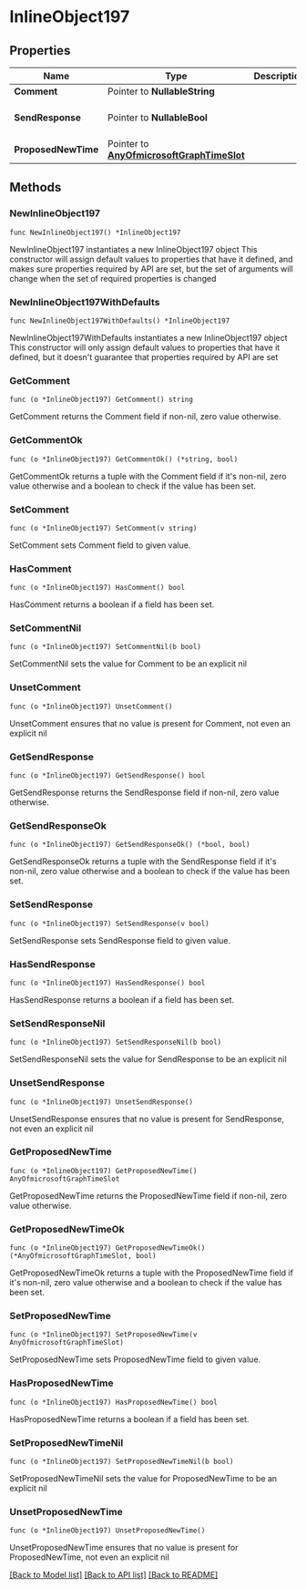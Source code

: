 # InlineObject197

## Properties

Name | Type | Description | Notes
------------ | ------------- | ------------- | -------------
**Comment** | Pointer to **NullableString** |  | [optional] 
**SendResponse** | Pointer to **NullableBool** |  | [optional] [default to false]
**ProposedNewTime** | Pointer to [**AnyOfmicrosoftGraphTimeSlot**](anyOf&lt;microsoft.graph.timeSlot&gt;.md) |  | [optional] 

## Methods

### NewInlineObject197

`func NewInlineObject197() *InlineObject197`

NewInlineObject197 instantiates a new InlineObject197 object
This constructor will assign default values to properties that have it defined,
and makes sure properties required by API are set, but the set of arguments
will change when the set of required properties is changed

### NewInlineObject197WithDefaults

`func NewInlineObject197WithDefaults() *InlineObject197`

NewInlineObject197WithDefaults instantiates a new InlineObject197 object
This constructor will only assign default values to properties that have it defined,
but it doesn't guarantee that properties required by API are set

### GetComment

`func (o *InlineObject197) GetComment() string`

GetComment returns the Comment field if non-nil, zero value otherwise.

### GetCommentOk

`func (o *InlineObject197) GetCommentOk() (*string, bool)`

GetCommentOk returns a tuple with the Comment field if it's non-nil, zero value otherwise
and a boolean to check if the value has been set.

### SetComment

`func (o *InlineObject197) SetComment(v string)`

SetComment sets Comment field to given value.

### HasComment

`func (o *InlineObject197) HasComment() bool`

HasComment returns a boolean if a field has been set.

### SetCommentNil

`func (o *InlineObject197) SetCommentNil(b bool)`

 SetCommentNil sets the value for Comment to be an explicit nil

### UnsetComment
`func (o *InlineObject197) UnsetComment()`

UnsetComment ensures that no value is present for Comment, not even an explicit nil
### GetSendResponse

`func (o *InlineObject197) GetSendResponse() bool`

GetSendResponse returns the SendResponse field if non-nil, zero value otherwise.

### GetSendResponseOk

`func (o *InlineObject197) GetSendResponseOk() (*bool, bool)`

GetSendResponseOk returns a tuple with the SendResponse field if it's non-nil, zero value otherwise
and a boolean to check if the value has been set.

### SetSendResponse

`func (o *InlineObject197) SetSendResponse(v bool)`

SetSendResponse sets SendResponse field to given value.

### HasSendResponse

`func (o *InlineObject197) HasSendResponse() bool`

HasSendResponse returns a boolean if a field has been set.

### SetSendResponseNil

`func (o *InlineObject197) SetSendResponseNil(b bool)`

 SetSendResponseNil sets the value for SendResponse to be an explicit nil

### UnsetSendResponse
`func (o *InlineObject197) UnsetSendResponse()`

UnsetSendResponse ensures that no value is present for SendResponse, not even an explicit nil
### GetProposedNewTime

`func (o *InlineObject197) GetProposedNewTime() AnyOfmicrosoftGraphTimeSlot`

GetProposedNewTime returns the ProposedNewTime field if non-nil, zero value otherwise.

### GetProposedNewTimeOk

`func (o *InlineObject197) GetProposedNewTimeOk() (*AnyOfmicrosoftGraphTimeSlot, bool)`

GetProposedNewTimeOk returns a tuple with the ProposedNewTime field if it's non-nil, zero value otherwise
and a boolean to check if the value has been set.

### SetProposedNewTime

`func (o *InlineObject197) SetProposedNewTime(v AnyOfmicrosoftGraphTimeSlot)`

SetProposedNewTime sets ProposedNewTime field to given value.

### HasProposedNewTime

`func (o *InlineObject197) HasProposedNewTime() bool`

HasProposedNewTime returns a boolean if a field has been set.

### SetProposedNewTimeNil

`func (o *InlineObject197) SetProposedNewTimeNil(b bool)`

 SetProposedNewTimeNil sets the value for ProposedNewTime to be an explicit nil

### UnsetProposedNewTime
`func (o *InlineObject197) UnsetProposedNewTime()`

UnsetProposedNewTime ensures that no value is present for ProposedNewTime, not even an explicit nil

[[Back to Model list]](../README.md#documentation-for-models) [[Back to API list]](../README.md#documentation-for-api-endpoints) [[Back to README]](../README.md)


